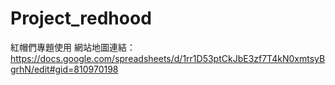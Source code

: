 # Project_redhood
紅帽們專題使用
網站地圖連結： https://docs.google.com/spreadsheets/d/1rr1D53ptCkJbE3zf7T4kN0xmtsyBgrhN/edit#gid=810970198
